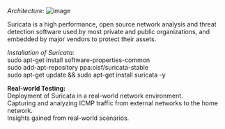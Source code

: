 *Architecture:* 
 ![image](https://github.com/LOKESH4884/IDS-By-Suricata/assets/111216649/f1f1460e-af22-4648-933a-fb0beab1cc7e)

Suricata is a high performance, open source network analysis and threat detection software used by most private and public organizations, and embedded by major vendors to protect their assets.<br/>

*Installation of Suricata:*<br/>
sudo apt-get install software-properties-common<br/>
sudo add-apt-repository ppa:oisf/suricata-stable<br/>
sudo apt-get update && sudo apt-get install suricata -y<br/>

**Real-world Testing:**<br/>
Deployment of Suricata in a real-world network environment.<br/>
Capturing and analyzing ICMP traffic from external networks to the home network.<br/>
Insights gained from real-world scenarios.<br/>
